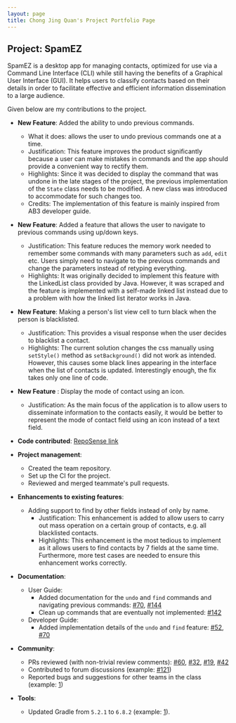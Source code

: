 ```yaml
---
layout: page
title: Chong Jing Quan's Project Portfolio Page
---
```


## Project: SpamEZ

SpamEZ is a desktop app for managing contacts, optimized for use via a Command Line Interface (CLI) while still having the benefits of a Graphical User Interface (GUI).
It helps users to classify contacts based on their details in order to facilitate effective and efficient information dissemination to a large audience.

Given below are my contributions to the project.

* **New Feature**: Added the ability to undo previous commands.
  * What it does: allows the user to undo previous commands one at a time.
  * Justification: This feature improves the product significantly because a user can make mistakes in commands and the app should provide a convenient way to rectify them.
  * Highlights: Since it was decided to display the command that was undone in the late stages of the project, the previous implementation of the `State` class needs to be modified. A new class was introduced to accommodate for such changes too.
  * Credits: The implementation of this feature is mainly inspired from AB3 developer guide.

* **New Feature**: Added a feature that allows the user to navigate to previous commands using up/down keys.
  * Justification: This feature reduces the memory work needed to remember some commands with many parameters such as `add`, `edit` etc. Users simply need to navigate to the previous commands and change the parameters instead of retyping everything.
  * Highlights: It was originally decided to implement this feature with the LinkedList class provided by Java. However, it was scraped and the feature is implemented with a self-made linked list instead due to a problem with how the linked list iterator works in Java.

* **New Feature**: Making a person's list view cell to turn black when the person is blacklisted.
  * Justification: This provides a visual response when the user decides to blacklist a contact.
  * Highlights: The current solution changes the css manually using `setStyle()` method as `setBackground()` did not work as intended. However, this causes some black lines appearing in the interface when the list of contacts is updated.
    Interestingly enough, the fix takes only one line of code.

* **New Feature** : Display the mode of contact using an icon.
  * Justification: As the main focus of the application is to allow users to disseminate information to the contacts easily, it would be better to represent the mode of contact field using an icon instead of a text field.

* **Code contributed**: [RepoSense link](https://nus-cs2103-ay2021s2.github.io/tp-dashboard/?search=&sort=groupTitle&sortWithin=title&timeframe=commit&mergegroup=&groupSelect=groupByRepos&breakdown=true&checkedFileTypes=docs~functional-code~test-code~other&since=&tabOpen=true&tabType=authorship&tabAuthor=JQchong&tabRepo=AY2021S2-CS2103-T16-1%2Ftp%5Bmaster%5D&authorshipIsMergeGroup=false&authorshipFileTypes=docs~functional-code~test-code&authorshipIsBinaryFileTypeChecked=false)

* **Project management**:
  * Created the team repository.
  * Set up the CI for the project.
  * Reviewed and merged teammate's pull requests.

* **Enhancements to existing features**:
  * Adding support to find by other fields instead of only by name.
    * Justification: This enhancement is added to allow users to carry out mass operation on a certain group of contacts, e.g. all blacklisted contacts.
    * Highlights: This enhancement is the most tedious to implement as it allows users to find contacts by 7 fields at the same time. Furthermore, more test cases are needed to ensure this enhancement works correctly.

* **Documentation**:
  * User Guide:
    * Added documentation for the `undo` and `find` commands and navigating previous commands: [\#70](https://github.com/AY2021S2-CS2103-T16-1/tp/pull/70), [\#144](https://github.com/AY2021S2-CS2103-T16-1/tp/pull/144)
    * Clean up commands that are eventually not implemented: [\#142](https://github.com/AY2021S2-CS2103-T16-1/tp/pull/142)
  * Developer Guide:
    * Added implementation details of the `undo` and `find` feature: [#52](https://github.com/AY2021S2-CS2103-T16-1/tp/pull/52), [\#70](https://github.com/AY2021S2-CS2103-T16-1/tp/pull/70/commits/645903a8755ea8df6573c9e63f151a0e64572801)

* **Community**:
  * PRs reviewed (with non-trivial review comments): [\#60](https://github.com/AY2021S2-CS2103-T16-1/tp/pull/60), [\#32](), [\#19](), [\#42]()
  * Contributed to forum discussions (example: [\#121](https://github.com/nus-cs2103-AY2021S2/forum/issues/121))
  * Reported bugs and suggestions for other teams in the class (example: [1](https://github.com/JQChong/ped/issues))
  
* **Tools**:
  * Updated Gradle from `5.2.1` to `6.8.2` (example: [1](https://github.com/AY2021S2-CS2103-T16-1/tp/commit/588f2c1abb4a00e283e39971c9c4da2a120f18c8)).
